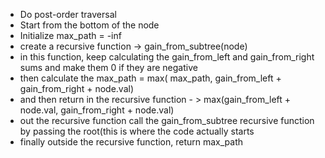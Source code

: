 - Do post-order traversal
- Start from the bottom of the node
- Initialize max_path = -inf
- create a recursive function -> gain_from_subtree(node)
- in this function, keep calculating the gain_from_left and gain_from_right sums and make them 0 if they are negative
- then calculate the max_path = max( max_path, gain_from_left + gain_from_right + node.val)
- and then return in the recursive function - > max(gain_from_left + node.val, gain_from_right + node.val)
- out the recursive function call the gain_from_subtree recursive function by passing the root(this is where the code actually starts
- finally outside the recursive function, return max_path

​
